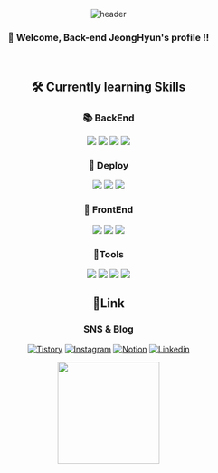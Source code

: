 <div align="center">

![header](https://capsule-render.vercel.app/api?type=Waving&color=timeGradient&text=JJeongHyun&fontColor=black&descSize=30&rotate=-5&stroke=0000FF&strokeWidth=3)

</div>

<div align="center">

### 👋 Welcome, Back-end JeongHyun's profile !!

</div>

<br>



<div align="center">

## 🛠 Currently learning Skills

### :books: BackEnd

<img src="https://img.shields.io/badge/Node.js-339933?style=flat&logo=Node.js&logoColor=white"/>
<img src="https://img.shields.io/badge/mySQL-4479A1?style=flat&logo=MySQL&logoColor=white"/>
<img src="https://img.shields.io/badge/JavaScript-F7DF1E?style=flat&logo=JavaScript&logoColor=white"/>
<img src="https://img.shields.io/badge/typescript-3178C6?style=flat&logo=typescript&logoColor=white"/>


### :nut_and_bolt: Deploy

<img src="https://img.shields.io/badge/amazonEC2-FF9900?style=flat&logo=amazonec2&logoColor=white"/>
<img src="https://img.shields.io/badge/jenkins-D24939?style=flat&logo=jenkins&logoColor=white"/>
<img src="https://img.shields.io/badge/githubactions-2088FF?style=flat&logo=githubactions&logoColor=white"/>


### :postbox: FrontEnd

<img src="https://img.shields.io/badge/React-61DAFB?style=flat&logo=React&logoColor=white"/>
<img src="https://img.shields.io/badge/NextJS-000000?style=flat&logo=Nextdotjs&logoColor=white"/>
<img src="https://img.shields.io/badge/Redux-764ABC?style=flat&logo=Redux&logoColor=white"/>


### :wrench:Tools

<img src="https://img.shields.io/badge/postman-FF6C37?style=flat&logo=postman&logoColor=white"/>
<img src="https://img.shields.io/badge/googlesheets-34A853?style=flat&logo=googlesheets&logoColor=white"/>
<img src="https://img.shields.io/badge/filezilla-BF0000?style=flat&logo=filezilla&logoColor=white"/>
<img src="https://img.shields.io/badge/figma-F24E1E?style=flat&logo=figma&logoColor=white"/>


</div>

<div align="center">

## :email:Link

### SNS & Blog

[![Tistory](https://img.shields.io/badge/Tistory-000000?style=flat-square&logo=tistory&link=https://developerjjh.tistory.com/)](https://developerjjh.tistory.com/)
[![Instagram](https://img.shields.io/badge/instagram-E4405F?style=flat-square&logo=instagram&logoColor=white&link=mailto:rlatngus1691@naver.com)](https://www.instagram.com/jhninano/)
[![Notion](https://img.shields.io/badge/notion-000000?style=flat-square&logo=notion&logoColor=white&link=mailto:kimsh1691@gmail.com)](https://faithful-robe-ebf.notion.site/Portfolio-6015e8c66c534d97b482722d8c6ef96an)
[![Linkedin](https://img.shields.io/badge/linkedin-0A66C20?style=flat-square&logo=linkedin&logoColor=white&link=mailto:kimsh1691@gmail.com)](https://www.linkedin.com/in/정현-장-8807a4260)

</div>


<div align="center">

<!-- [![JJeonghyun's GitHub stats](https://github-readme-stats.vercel.app/api?username=JJeonghyun&include_all_commits=false&theme=dracula&hide_border=true&count_private=true)](https://github.com/JJeonghyun/github-readme-stats) -->
<a href="https://github.com/JJeonghyun"><img align="center" style="height:180px" src="https://github-readme-stats.vercel.app/api/top-langs/?username=JJeonghyun&layout=compact&hide_border=true&bg_color=30,91eae4,86A8E7&title_color=fff&text_color=fff" /></a> 

</div>

<!--
**JJeonghyun/JJeongHyun** is a ✨ _special_ ✨ repository because its `README.md` (this file) appears on your GitHub profile.

Here are some ideas to get you started:

- 🔭 I’m currently working on ...
- 🌱 I’m currently learning ...
- 👯 I’m looking to collaborate on ...
- 🤔 I’m looking for help with ...
- 💬 Ask me about ...
- 📫 How to reach me: ...
- 😄 Pronouns: ...
- ⚡ Fun fact: ...
-->
